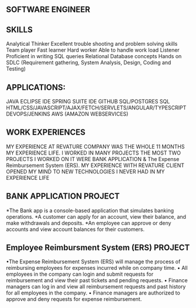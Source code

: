 SOFTWARE ENGINEER
-------------------

SKILLS
--------------
Analytical Thinker
Excellent trouble shooting and problem solving skills
Team player
Fast learner
Hard worker
Able to handle work load
Listener
Proficient in writing SQL queries
Relational Database concepts
Hands on SDLC (Requirement gathering, System Analysis, Design, Coding and Testing)

APPLICATIONS:
----------------------
JAVA ECLIPSE IDE SPRING SUITE IDE GITHUB SQL/POSTGRES SQL HTML/CSS/JAVASCRIPT/AJAX/FETCH/SERVLETS/ANGULAR/TYPESCRIPT DEVOPS/JENKINS AWS (AMAZON WEBSERVICES)

WORK EXPERIENCES
--------------------
MY EXPERIENCE AT REVATURE COMPANY WAS THE WHOLE 11 MONTHS MY EXPERIENCE LIFE. I WORKED IN MANY PROJECTS THE MOST TWO PROJECTS I WORKED ON IT WERE BANK APPLICATION & The Expense Reimbursement System (ERS). MY EXPERIENCE WITH REVATURE CLIENT OPENED MY MIND TO NEW TECHNOLOGIES I NEVER HAD IN MY EXPERIENCE LIFE

BANK APPLICATION PROJECT
-------------------------
*The Bank app is a console-based application that simulates banking operations. *A customer can apply for an account, view their balance, and make withdrawals and deposits. *An employee can approve or deny accounts and view account balances for their customers.

Employee Reimbursment System (ERS) PROJECT
------------------------------------------
•The Expense Reimbursement System (ERS) will manage the process of reimbursing employees for expenses incurred while on company time. • All employees in the company can login and submit requests for reimbursement and view their past tickets and pending requests. • Finance managers can log in and view all reimbursement requests and past history for all employees in the company. • Finance managers are authorized to approve and deny requests for expense reimbursement.
